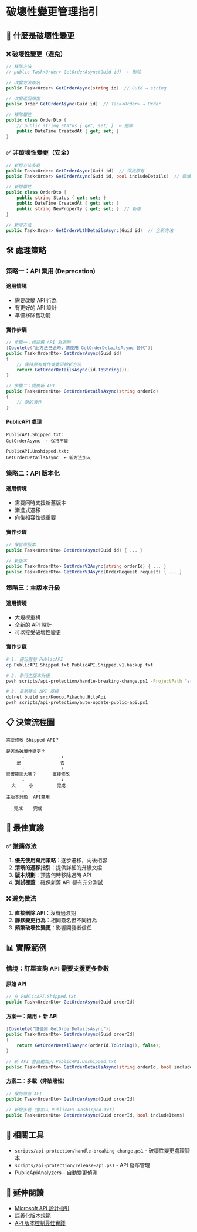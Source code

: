 # 破壞性變更管理指引

## 🎯 什麼是破壞性變更

### ❌ **破壞性變更（避免）**
```csharp
// 移除方法
// public Task<Order> GetOrderAsync(Guid id)  ← 刪除

// 改變方法簽名
public Task<Order> GetOrderAsync(string id)  // Guid → string

// 改變返回類型
public Order GetOrderAsync(Guid id)  // Task<Order> → Order

// 移除屬性
public class OrderDto {
    // public string Status { get; set; }  ← 刪除
    public DateTime CreatedAt { get; set; }
}
```

### ✅ **非破壞性變更（安全）**
```csharp
// 新增方法多載
public Task<Order> GetOrderAsync(Guid id)  // 保持原有
public Task<Order> GetOrderAsync(Guid id, bool includeDetails)  // 新增

// 新增屬性
public class OrderDto {
    public string Status { get; set; }
    public DateTime CreatedAt { get; set; }
    public string NewProperty { get; set; }  // 新增
}

// 新增方法
public Task<Order> GetOrderWithDetailsAsync(Guid id)  // 全新方法
```

## 🛠️ 處理策略

### **策略一：API 棄用 (Deprecation)**

#### 適用情境
- 需要改變 API 行為
- 有更好的 API 設計
- 準備移除舊功能

#### 實作步驟
```csharp
// 步驟一：標記舊 API 為過時
[Obsolete("此方法已過時，請使用 GetOrderDetailsAsync 替代")]
public Task<OrderDto> GetOrderAsync(Guid id)
{
    // 保持原有實作或委派給新方法
    return GetOrderDetailsAsync(id.ToString());
}

// 步驟二：提供新 API
public Task<OrderDto> GetOrderDetailsAsync(string orderId)
{
    // 新的實作
}
```

#### PublicAPI 處理
```
PublicAPI.Shipped.txt:
GetOrderAsync  ← 保持不變

PublicAPI.Unshipped.txt:
GetOrderDetailsAsync  ← 新方法加入
```

### **策略二：API 版本化**

#### 適用情境
- 需要同時支援新舊版本
- 漸進式遷移
- 向後相容性很重要

#### 實作步驟
```csharp
// 保留原版本
public Task<OrderDto> GetOrderAsync(Guid id) { ... }

// 新版本
public Task<OrderDto> GetOrderV2Async(string orderId) { ... }
public Task<OrderDto> GetOrderV3Async(OrderRequest request) { ... }
```

### **策略三：主版本升級**

#### 適用情境
- 大規模重構
- 全新的 API 設計
- 可以接受破壞性變更

#### 實作步驟
```bash
# 1. 備份當前 PublicAPI
cp PublicAPI.Shipped.txt PublicAPI.Shipped.v1.backup.txt

# 2. 執行主版本升級
pwsh scripts/api-protection/handle-breaking-change.ps1 -ProjectPath "src/Kooco.Pikachu.HttpApi" -Strategy "major-version" -Version "v2.0.0"

# 3. 重新建立 API 基線
dotnet build src/Kooco.Pikachu.HttpApi
pwsh scripts/api-protection/auto-update-public-api.ps1
```

## 📋 決策流程圖

```
需要修改 Shipped API？
      ↓
是否為破壞性變更？
      ↓              ↓
    是               否
      ↓              ↓
影響範圍大嗎？      直接修改
      ↓              ↓
  大     小         完成
      ↓     ↓
主版本升級  API棄用
      ↓     ↓
   完成    完成
```

## 🚦 最佳實踐

### ✅ **推薦做法**
1. **優先使用棄用策略**：逐步遷移，向後相容
2. **清晰的遷移指引**：提供詳細的升級文檔
3. **版本規劃**：預告何時移除過時 API
4. **測試覆蓋**：確保新舊 API 都有充分測試

### ❌ **避免做法**
1. **直接刪除 API**：沒有過渡期
2. **靜默變更行為**：相同簽名但不同行為
3. **頻繁破壞性變更**：影響開發者信任

## 📊 實際範例

### 情境：訂單查詢 API 需要支援更多參數

#### 原始 API
```csharp
// 在 PublicAPI.Shipped.txt
public Task<OrderDto> GetOrderAsync(Guid orderId)
```

#### 方案一：棄用 + 新 API
```csharp
[Obsolete("請使用 GetOrderDetailsAsync")]
public Task<OrderDto> GetOrderAsync(Guid orderId)
{
    return GetOrderDetailsAsync(orderId.ToString(), false);
}

// 新 API 會自動加入 PublicAPI.Unshipped.txt
public Task<OrderDto> GetOrderDetailsAsync(string orderId, bool includeItems = false)
```

#### 方案二：多載（非破壞性）
```csharp
// 保持原有 API
public Task<OrderDto> GetOrderAsync(Guid orderId)

// 新增多載（會加入 PublicAPI.Unshipped.txt）
public Task<OrderDto> GetOrderAsync(Guid orderId, bool includeItems)
```

## 🔧 相關工具

- `scripts/api-protection/handle-breaking-change.ps1` - 破壞性變更處理腳本
- `scripts/api-protection/release-api.ps1` - API 發布管理
- PublicApiAnalyzers - 自動變更偵測

## 📖 延伸閱讀

- [Microsoft API 設計指引](https://docs.microsoft.com/dotnet/standard/design-guidelines/)
- [語義化版本規範](https://semver.org/lang/zh-TW/)
- [API 版本控制最佳實踐](https://docs.microsoft.com/aspnet/core/web-api/advanced/versioning)